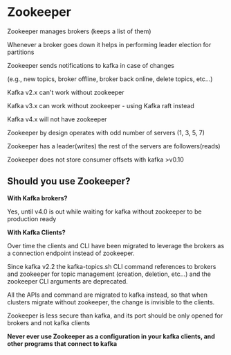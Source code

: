 # Zookeeper

Zookeeper manages brokers (keeps a list of them)

Whenever a broker goes down it helps in  performing leader election for partitions

Zookeeper sends notifications to kafka in case of changes

(e.g., new topics, broker offline, broker back online, delete topics, etc...)

Kafka v2.x can't work without zookeeper

Kafka v3.x can work without zookeeper - using Kafka raft instead

Kafka v4.x will not have zookeeper

Zookeeper by design operates with odd number of servers (1, 3, 5, 7)

Zookeeper has a leader(writes) the rest of the servers are followers(reads)

Zookeeper does not store consumer offsets with kafka >v0.10

## Should you use Zookeeper?

**With Kafka brokers?**

Yes, until v4.0 is out while waiting for kafka without zookeeper to be production ready

**With Kafka Clients?**

Over time the clients and CLI have been migrated to leverage the brokers as a connection endpoint instead of zookeeper.

Since kafka v2.2 the kafka-topics.sh CLI command references to brokers and zookeeper for topic management (creation, deletion, etc...)
and the zookeeper CLI arguments are deprecated.

All the APIs and command are migrated to kafka instead, so that when clusters migrate without zookeeper, the change is invisible to the clients.

Zookeeper is less secure than kafka, and its port should be only opened for brokers and not kafka clients

**Never ever use Zookeeper as a configuration in your kafka clients, and other programs that connect to kafka**

